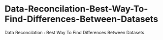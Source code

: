 # Data-Reconcilation-Best-Way-To-Find-Differences-Between-Datasets
Data Reconcilation : Best Way To Find Differences Between Datasets
